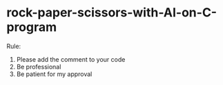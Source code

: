# rock-paper-scissors-with-AI-on-C-program
Rule:
  1. Please add the comment to your code
  2. Be professional
  3. Be patient for my approval
